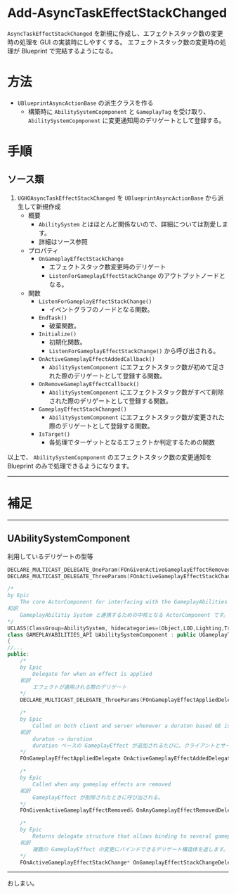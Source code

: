 # Add-AsyncTaskEffectStackChanged
`AsyncTaskEffectStackChanged` を新規に作成し、エフェクトスタック数の変更時の処理を GUI の実装時にしやすくする。
エフェクトスタック数の変更時の処理が Blueprint で完結するようになる。

# 方法

* `UBlueprintAsyncActionBase` の派生クラスを作る
	* 構築時に `AbilitySystemCopmponent` と  `GameplayTag` を受け取り、 `AbilitySystemCopmponent` に変更通知用のデリゲートとして登録する。

# 手順

## ソース類

1. `UGHOAsyncTaskEffectStackChanged` を `UBlueprintAsyncActionBase` から派生して新規作成
	* 概要
		* `AbilitySystem` とはほとんど関係ないので、詳細については割愛します。
		* 詳細はソース参照
	* プロパティ
		* `OnGameplayEffectStackChange`
			* エフェクトスタック数変更時のデリゲート
			* `ListenForGameplayEffectStackChange` のアウトプットノードとなる。
	* 関数
		* `ListenForGameplayEffectStackChange()`
			* イベントグラフのノードとなる関数。
		* `EndTask()`
			* 破棄関数。
		* `Initialize()`
			* 初期化関数。
			* `ListenForGameplayEffectStackChange()` から呼び出される。
		* `OnActiveGameplayEffectAddedCallback()`
			* `AbilitySystemComponent` にエフェクトスタック数が初めて足された際のデリゲートとして登録する関数。
		* `OnRemoveGameplayEffectCallback()`
			* `AbilitySystemComponent` にエフェクトスタック数がすべて削除された際のデリゲートとして登録する関数。
		* `GameplayEffectStackChanged()`
			* `AbilitySystemComponent` にエフェクトスタック数が変更された際のデリゲートとして登録する関数。
		* `IsTarget()`
			* 各処理でターゲットとなるエフェクトか判定するための関数



以上で、 `AbilitySystemCopmponent` のエフェクトスタック数の変更通知を Blueprint のみで処理できるようになります。

-----
# 補足

-----
## UAbilitySystemComponent

利用しているデリゲートの型等

```c++
DECLARE_MULTICAST_DELEGATE_OneParam(FOnGivenActiveGameplayEffectRemoved, const FActiveGameplayEffect&);
DECLARE_MULTICAST_DELEGATE_ThreeParams(FOnActiveGameplayEffectStackChange, FActiveGameplayEffectHandle, int32 /*NewStackCount*/, int32 /*PreviousStackCount*/);

/*
by Epic
	The core ActorComponent for interfacing with the GameplayAbilities System
和訳
	GameplayAbilitiy System と連携するための中核となる ActorComponent です。
*/
UCLASS(ClassGroup=AbilitySystem, hidecategories=(Object,LOD,Lighting,Transform,Sockets,TextureStreaming), editinlinenew, meta=(BlueprintSpawnableComponent))
class GAMEPLAYABILITIES_API UAbilitySystemComponent : public UGameplayTasksComponent, public IGameplayTagAssetInterface, public IAbilitySystemReplicationProxyInterface
{
//...
public:
	/*
	by Epic
		Delegate for when an effect is applied
	和訳
		エフェクトが適用される際のデリゲート
	*/
	DECLARE_MULTICAST_DELEGATE_ThreeParams(FOnGameplayEffectAppliedDelegate, UAbilitySystemComponent*, const FGameplayEffectSpec&, FActiveGameplayEffectHandle);

	/*
	by Epic
		Called on both client and server whenever a duraton based GE is added (E.g., instant GEs do not trigger this).
	和訳
		duraton -> duration
		duration ベースの GameplayEffect が追加されるたびに、クライアントとサーバーの両方で呼び出される。（例えば、 Instant GameplayEffect はこれをトリガーしない。）
	*/
	FOnGameplayEffectAppliedDelegate OnActiveGameplayEffectAddedDelegateToSelf;

	/*
	by Epic
		Called when any gameplay effects are removed
	和訳
		GameplayEffect が削除されたときに呼び出される。
	*/
	FOnGivenActiveGameplayEffectRemoved& OnAnyGameplayEffectRemovedDelegate();

	/*
	by Epic
		Returns delegate structure that allows binding to several gameplay effect changes
	和訳
		複数の GameplayEffect の変更にバインドできるデリゲート構造体を返します。
	*/
	FOnActiveGameplayEffectStackChange* OnGameplayEffectStackChangeDelegate(FActiveGameplayEffectHandle Handle);


```


-----
おしまい。
